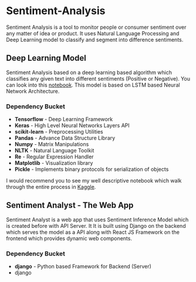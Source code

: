 # Sentiment-Analysis
Sentiment Analysis is a tool to monitor people or consumer sentiment over any matter of idea or product. It uses Natural Language Processing and Deep Learning model to classify and segment into difference sentiments.

## Deep Learning Model
Sentiment Analysis based on a deep learning based algorithm which classifies any given text into different sentiments (Positive or Negative). You can look into this [notebook](https://github.com/ArunRK7Codie/Sentiment-Analysis/blob/master/sentiment_analysis_notebook.ipynb). This model is based on LSTM based Neural Network Architecture. 
### Dependency Bucket
-   **Tensorflow** - Deep Learning Framework
-   **Keras** - High Level Neural Networks Layers API
-   **scikit-learn** - Preprocessing Utilities
-   **Pandas** - Advance Data Structure Library
-   **Numpy** - Matrix Manipulations
-   **NLTK** - Natural Language Toolkit
-   **Re** - Regular Expression Handler
-   **Matplotlib** - Visualization library
-   **Pickle** - Implements binary protocols for serialization of objects

I would recommend you to see my well descriptive notebook which walk through the entire process in [Kaggle](https://www.kaggle.com/arunrk7/nlp-beginner-text-classification-using-lstm).
## Sentiment Analyst - The Web App
Sentiment Analyst is a web app that uses Sentiment Inference Model which is created before with API Server. It  It is built using Django on the backend which serves the model as a API along with React JS Framework on the frontend which provides dynamic web components.
### Dependency Bucket
- **django** - Python based Framework for Backend (Server)
-  django 
<!--stackedit_data:
eyJoaXN0b3J5IjpbMTc2MjgxMjAxNSwtMjQzOTQ5NTExXX0=
-->